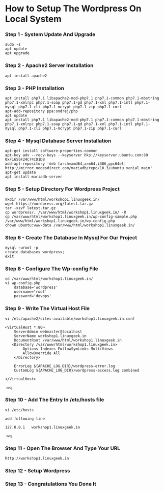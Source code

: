# How to Setup The Wordpress On Local System 

### Step 1 - System Update And Upgrade
```
sudo -s
apt update
apt upgrade
```
### Step 2 - Apache2 Server Installation
```
apt install apache2
```
### Step 3 - PHP Installation
```
apt install php7.1 libapache2-mod-php7.1 php7.1-common php7.1-mbstring php7.1-xmlrpc php7.1-soap php7.1-gd php7.1-xml php7.1-intl php7.1-mysql php7.1-cli php7.1-mcrypt php7.1-zip php7.1-curl
apt-add-repository ppa:ondrej/php
apt update
apt install php7.1 libapache2-mod-php7.1 php7.1-common php7.1-mbstring php7.1-xmlrpc php7.1-soap php7.1-gd php7.1-xml php7.1-intl php7.1-mysql php7.1-cli php7.1-mcrypt php7.1-zip php7.1-curl
```
### Step 4 - Mysql Database Server Installation
```
apt-get install software-properties-common
apt-key adv --recv-keys --keyserver hkp://keyserver.ubuntu.com:80 0xF1656F24C74CD1D8
add-apt-repository 'deb [arch=amd64,arm64,i386,ppc64el] http://mirror.nodesdirect.com/mariadb/repo/10.3/ubuntu xenial main'
apt-get update
apt install mariadb-server
```
### Step 5 - Setup Directory For Wordpress Project
```
mkdir /var/www/html/workshop1.linuxgeek.in/
wget https://wordpress.org/latest.tar.gz
tar -xzvf latest.tar.gz
cp wordpress/. /var/www/html/workshop1.linuxgeek.in/ -R
cp /var/www/html/workshop1.linuxgeek.in/wp-config-sample.php /var/www/html/workshop1.linuxgeek.in/wp-config.php
chown ubuntu:www-data /var/www/html/workshop1.linuxgeek.in/
```
### Step 6 - Create The Database In Mysql For Our Project
```
mysql -uroot -p
create databases wordpress;
exit
```
### Step 8 - Configure The Wp-config File 
```
cd /var/www/html/workshop1.linuxgeek.in/
vi wp-config.php
    database='wordpress'
    username='root'
    password='devops'
```
### Step 9 - Write The Virtual Host File 
```
vi /etc/apache2/sites-available/workshop1.linuxgeek.in.conf

<VirtualHost *:80>
    ServerAdmin webmaster@localhost
    ServerName workshop1.linuxgeek.in
    DocumentRoot /var/www/html/workshop1.linuxgeek.in
   <Directory /var/www/html/workshop1.linuxgeek.in>
        Options Indexes FollowSymLinks MultiViews
        AllowOverride All
    </Directory>

    ErrorLog ${APACHE_LOG_DIR}/wordpress-error.log
    CustomLog ${APACHE_LOG_DIR}/wordpress-access.log combined

</VirtualHost>

:wq
```
### Step 10 - Add The Entry In /etc/hosts file 
```
vi /etc/hosts

add following line 

127.0.0.1	workshop1.linuxgeek.in

:wq
```
### Step 11 - Open The Browser And Type Your URL 
```
http://workshop1.linuxgeek.in
```
### Step 12 - Setup Wordpress 
### Step 13 - Congratulations You Done It
